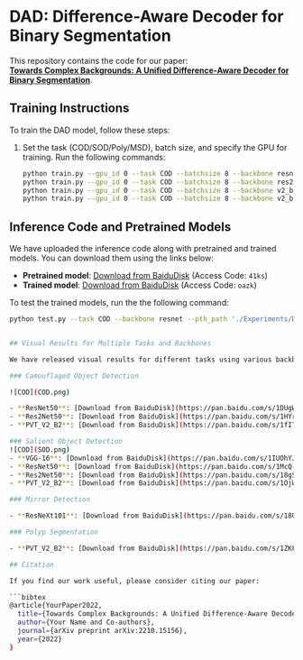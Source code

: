 # DAD: Difference-Aware Decoder for Binary Segmentation

This repository contains the code for our paper:  
**[Towards Complex Backgrounds: A Unified Difference-Aware Decoder for Binary Segmentation](https://arxiv.org/abs/2210.15156)**.

## Training Instructions

To train the DAD model, follow these steps:

1. Set the task (COD/SOD/Poly/MSD), batch size, and specify the GPU for training. Run the following commands:

   ```bash
   python train.py --gpu_id 0 --task COD --batchsize 8 --backbone resnet
   python train.py --gpu_id 0 --task COD --batchsize 8 --backbone res2net
   python train.py --gpu_id 0 --task COD --batchsize 8 --backbone v2_b2
   python train.py --gpu_id 0 --task COD --batchsize 8 --backbone v2_b4

## Inference Code and Pretrained Models

We have uploaded the inference code along with pretrained and trained models. You can download them using the links below:

- **Pretrained model**: [Download from BaiduDisk](https://pan.baidu.com/s/1O0jn2RUzDCELLQm6X-HF2w?pwd=41ks) (Access Code: `41ks`)
- **Trained model**: [Download from BaiduDisk](https://pan.baidu.com/s/11vfJWGYxpYSU5zHr_V2KTg?pwd=oazk) (Access Code: `oazk`)

To test the trained models, run the the following command:
```bash
python test.py --task COD --backbone resnet --pth_path './Experiments/DAD/'


## Visual Results for Multiple Tasks and Backbones

We have released visual results for different tasks using various backbones. You can access them from the following links:

### Camouflaged Object Detection

![COD](COD.png)

- **ResNet50**: [Download from BaiduDisk](https://pan.baidu.com/s/1DUgW7xUpVgv0C4lKwNjPtg?pwd=2u1y) (Access Code: `2u1y`)
- **Res2Net50**: [Download from BaiduDisk](https://pan.baidu.com/s/1HYrdFyp69Ql3GNvY8FRLuA?pwd=4k47) (Access Code: `4k47`)
- **PVT_V2_B2**: [Download from BaiduDisk](https://pan.baidu.com/s/1fITq29BIU6qT7BPKk8VdDw?pwd=2opt) (Access Code: `2opt`)

### Salient Object Detection
![COD](SOD.png)
- **VGG-16**: [Download from BaiduDisk](https://pan.baidu.com/s/1IUOhYJUSrVPpZ1AEZaOhdg?pwd=hp3r) (Access Code: `hp3r`)
- **ResNet50**: [Download from BaiduDisk](https://pan.baidu.com/s/1McQ--BqJJk1EJFj1_ui2wQ?pwd=nx6j) (Access Code: `nx6j`)
- **Res2Net50**: [Download from BaiduDisk](https://pan.baidu.com/s/18gSvey7ik4okQQ_hZcbQkQ?pwd=mw7n) (Access Code: `mw7n`)
- **PVT_V2_B2**: [Download from BaiduDisk](https://pan.baidu.com/s/1OjWFJ0V-8r_uGVwj2wSApA?pwd=6ok6) (Access Code: `6ok6`)

### Mirror Detection

- **ResNeXt101**: [Download from BaiduDisk](https://pan.baidu.com/s/18UY058BY0Ed3PzXcZRAuQw?pwd=m7hx) (Access Code: `m7hx`)

### Polyp Segmentation

- **PVT_V2_B2**: [Download from BaiduDisk](https://pan.baidu.com/s/1ZKFaPi7zUy8OrScfTnATeA?pwd=ruun) (Access Code: `ruun`)

## Citation

If you find our work useful, please consider citing our paper:

```bibtex
@article{YourPaper2022,
  title={Towards Complex Backgrounds: A Unified Difference-Aware Decoder for Binary Segmentation},
  author={Your Name and Co-authors},
  journal={arXiv preprint arXiv:2210.15156},
  year={2022}
}
